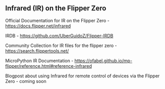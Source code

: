 ## Infrared (IR) on the Flipper Zero

Official Documentation for IR on the Flipper Zero - https://docs.flipper.net/infrared

IRDB - https://github.com/UberGuidoZ/Flipper-IRDB

Community Collection for IR files for the flipper zero - https://search.flippertools.net/ 

MicroPython IR Documentation - https://ofabel.github.io/mp-flipper/reference.html#reference-infrared

Blogpost about using Infrared for remote control of devices via the Flipper Zero - coming soon 